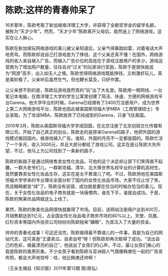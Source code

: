 # 陈欧:这样的青春帅呆了

16岁那年，陈欧考取了新加坡南洋理工大学，并获得了全额奖学金的留学名额，被称为“天才少年”。然而，“天才少年”陈欧离开父母后，竟然迷上了网络游戏，这实在让人揪心。 

陈欧在新加坡玩网络游戏的事儿被父亲知道后，父亲气得暴跳如雷，对着电话大声地责骂。而陈欧却说自己打游戏是为了挣钱，这个父亲还真不懂！在国外，网络游戏的收入来自植入广告，而植入广告价位的高低在于游戏注册用户的多少。游戏运营商为了增加用户数量，往往会对“过关”的玩家进行奖励，陈欧于是很快就成为“网游”高手，出入如无人之境。陈欧觉得网络游戏既能挣钱，又刺激好玩儿，真是美妙极了。父亲听后虽然生气，但也鞭长莫及，只好作罢。 

让父亲想不到的是，陈欧玩游戏竟然真的“玩”出了大名堂。陈欧用一根网线、一台笔记本电脑，在南洋理工大学的学生公寓里创建了简洁、快速、方便的网络游戏平台Garena。他大学毕业的时候，Garena已经拥有了2400万注册用户，成为世界上第二大网络游戏平台，陈欧也因此被美国斯坦福大学MBA（工商管理硕士）专业录取。为了攻读MBA，陈欧放弃了已经成型的Garena，只身飞往美国。 

2010年3月，陈欧从美国斯坦福大学学成回国，在北京注册了北京创锐文化传媒有限公司，开始了自己真正的创业。陈欧走的是原来Garena的路子，他把外国的游戏模式搬回国内，做游戏植入广告。谁知，外国的月亮不一定都是圆的。陈欧忙活了一个多月，收入3000元，并且大部分都给了游戏公司。这实在是让陈欧大失所望，不过，他马上为公司找到了一条新的路子。 

陈欧的新路子是通过网络售卖女性化妆品，可他的这个决定却让部下们笑得直不起腰。一群大老爷们儿，一群斯坦福、清华、北大等世界名校毕业的计算机高材生，竟然要靠卖女性化妆品生存，这实在是太不靠谱儿了吧。不过，陈欧用他在美国斯坦福大学学来的专业理论全面分析了国内的女性化妆品市场，大家不仅止住了笑，而且眼睛都变“绿”了。陈欧没有说错，成功就是要在恰当的时候办恰当的事儿。现在，关于女性化妆品的电子商务就是一块唐僧肉，谁先下手，谁就会成功。于是，陈欧的聚美优品网就这么上线了。 

果然，陈欧的聚美优品网很快就赢得了市场。目前，该网站注册用户达到400万，月销售额达到1亿元，占全国女性化妆品电子商务市场的80%以上。天使、凤凰、红杉资本等国内外投资公司纷纷向陈欧抛来“媚眼”，为其注入了大量的资金。 

帅帅的青春也成事！可这还没完，陈欧做得最不靠谱儿的一件事，竟是为自己的网站代言。这可真是“王婆卖瓜，自卖自夸”呀！但陈欧却再次取得了成功。“活出自己的色彩，做最漂亮的自己”，他说出了女孩们的心声。不过，最让女孩们揪心的竟是陈欧的美男形象。不少女孩子看到陈欧与亚洲超人气偶像韩庚在一起的广告宣传照，都会大声地惊呼：哇，他比韩庚还帅啊！ 

（王永生摘自《知识窗》2011年第12期 图/周弘）